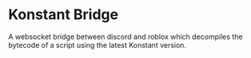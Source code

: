 # Konstant Bridge
 A websocket bridge between discord and roblox which decompiles the bytecode of a script using the latest Konstant version.
